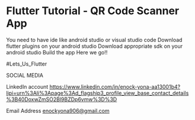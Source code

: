 # Flutter Tutorial - QR Code Scanner App
You need to have ide like android studio or visual studio code
Download flutter plugins on your android studio
Download appropriate sdk on your android studio
Build the app
Here we go!!


#Lets_Us_Flutter

SOCIAL MEDIA
 
 LinkedIn account https://www.linkedin.com/in/enock-yona-aa13001b4?lipi=urn%3Ali%3Apage%3Ad_flagship3_profile_view_base_contact_details%3B40DoxwZmSO2Bl9BZDp6vmw%3D%3D
 
 Email Address enockyona906@gmail.com
